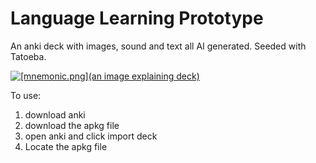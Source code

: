 # Language Learning Prototype
An anki deck with images, sound and text all AI generated. Seeded with Tatoeba.


[![[mnemonic.png](an image explaining deck)
](https://github.com/SrulyRosenblat/Language_Learning_Prototype/blob/main/mnemonic.png?raw=true)](https://github.com/SrulyRosenblat/Language_Learning_Prototype/blob/main/mnemonic.png?raw=true)


To use:
1) download anki
2) download the apkg file
3) open anki and click import deck
4) Locate the apkg file
